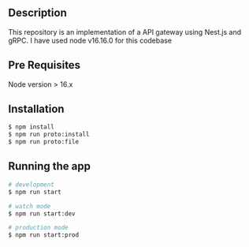 ## Description

This repository is an implementation of a API gateway using Nest.js and gRPC. I have used node v16.16.0 for this codebase

## Pre Requisites

Node version > 16.x

## Installation

```bash
$ npm install
$ npm run proto:install
$ npm run proto:file
```

## Running the app

```bash
# development
$ npm run start

# watch mode
$ npm run start:dev

# production mode
$ npm run start:prod
```
